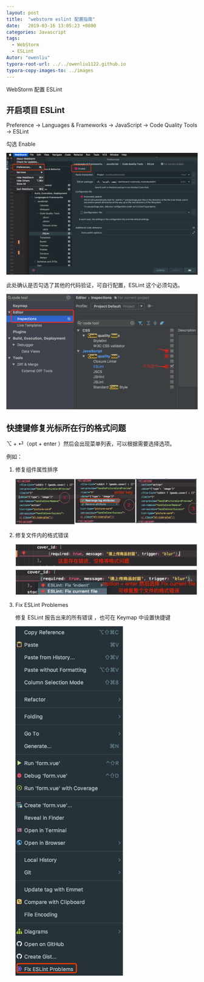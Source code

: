 ```yaml
---
layout: post
title:  "webstorm eslint 配置指南"
date:   2019-03-16 13:05:23 +0800
categories: Javascript
tags: 
  - WebStorm
  - ESLint
Autor: "owenliu"
typora-root-url: ../../owenliu1122.github.io
typora-copy-images-to: ../images
---
```


WebStorm 配置 ESLint

## 开启项目 ESLint 

Preference -> Languages & Frameworks -> JavaScript -> Code Quality Tools -> ESLint

勾选 Enable

![image-20190316131002112](/images/image-20190316131002112.png)

此处确认是否勾选了其他的代码验证，可自行配置，ESLint 这个必须勾选。

![1847986-571ca359b2674673](/images/1847986-571ca359b2674673.png)



## 快捷键修复光标所在行的格式问题

⌥  + ⏎（opt + enter ）然后会出现菜单列表，可以根据需要选择选项。

例如：

1. 修复组件属性排序

   ![image-20190316133548853](/images/image-20190316133548853.png)

2. 修复文件内的格式错误

   ![image-20190316134427590](/images/image-20190316134427590.png)

3. Fix ESLint Problemes

   修复 ESLint 报告出来的所有错误 ，也可在 Keymap 中设置快捷键

   ![image-20190316134616597](/images/image-20190316134616597.png)